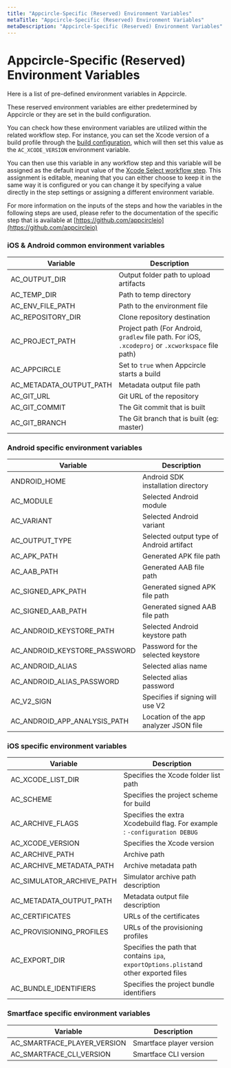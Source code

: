 ```yaml
---
title: "Appcircle-Specific (Reserved) Environment Variables"
metaTitle: "Appcircle-Specific (Reserved) Environment Variables"
metaDescription: "Appcircle-Specific (Reserved) Environment Variables"
---
```

# Appcircle-Specific (Reserved) Environment Variables

Here is a list of pre-defined environment variables in Appcircle.

These reserved environment variables are either predetermined by Appcircle or they are set in the build configuration.

You can check how these environment variables are utilized within the related workflow step. For instance, you can set the Xcode version of a build profile through the [build configuration](../build/building-ios-applications.md#selecting-the-xcode-version-and-switching-to-the-xcode-beta), which will then set this value as the `AC_XCODE_VERSION` environment variable.

You can then use this variable in any workflow step and this variable will be assigned as the default input value of the [Xcode Select workflow step](https://github.com/appcircleio/appcircle-xcode-select-component). This assignment is editable, meaning that you can either choose to keep it in the same way it is configured or you can change it by specifying a value directly in the step settings or assigning a different environment variable.

For more information on the inputs of the steps and how the variables in the following steps are used, please refer to the documentation of the specific step that is available at [https://github.com/appcircleio](https://github.com/appcircleio)



### iOS & Android common environment variables

| Variable                   | Description                                                                                        |
| -------------------------- | -------------------------------------------------------------------------------------------------- |
| AC\_OUTPUT\_DIR            | Output folder path to upload artifacts                                                             |
| AC\_TEMP\_DIR              | Path to temp directory                                                                             |
| AC\_ENV\_FILE\_PATH        | Path to the environment file                                                                       |
| AC\_REPOSITORY\_DIR        | Clone repository destination                                                                       |
| AC\_PROJECT\_PATH          | Project path (For Android, `gradlew` file path. For iOS, `.xcodeproj` or `.xcworkspace` file path) |
| AC\_APPCIRCLE              | Set to `true` when Appcircle starts a build                                                        |
| AC\_METADATA\_OUTPUT\_PATH | Metadata output file path                                                                          |
| AC\_GIT\_URL               | Git URL of the repository                                                                          |
| AC\_GIT\_COMMIT            | The Git commit that is built                                                                       |
| AC\_GIT\_BRANCH            | The Git branch that is built (eg: master)                                                          |

### Android specific environment variables

| Variable                         | Description                              |
| -------------------------------- | ---------------------------------------- |
| ANDROID\_HOME                    | Android SDK installation directory       |
| AC\_MODULE                       | Selected Android module                  |
| AC\_VARIANT                      | Selected Android variant                 |
| AC\_OUTPUT\_TYPE                 | Selected output type of Android artifact |
| AC\_APK\_PATH                    | Generated APK file path                  |
| AC\_AAB\_PATH                    | Generated AAB file path                  |
| AC\_SIGNED\_APK\_PATH            | Generated signed APK file path           |
| AC\_SIGNED\_AAB\_PATH            | Generated signed AAB file path           |
| AC\_ANDROID\_KEYSTORE\_PATH      | Selected Android keystore path           |
| AC\_ANDROID\_KEYSTORE\_PASSWORD  | Password for the selected keystore       |
| AC\_ANDROID\_ALIAS               | Selected alias name                      |
| AC\_ANDROID\_ALIAS\_PASSWORD     | Selected alias password                  |
| AC\_V2\_SIGN                     | Specifies if signing will use V2         |
| AC\_ANDROID\_APP\_ANALYSIS\_PATH | Location of the app analyzer JSON file   |

### iOS specific environment variables

| Variable                     | Description                                                                           |
| ---------------------------- | ------------------------------------------------------------------------------------- |
| AC\_XCODE\_LIST\_DIR         | Specifies the Xcode folder list path                                                  |
| AC\_SCHEME                   | Specifies the project scheme for build                                                |
| AC\_ARCHIVE\_FLAGS           | Specifies the extra Xcodebuild flag. For example : `-configuration DEBUG`             |
| AC\_XCODE\_VERSION           | Specifies the Xcode version                                                           |
| AC\_ARCHIVE\_PATH            | Archive path                                                                          |
| AC\_ARCHIVE\_METADATA\_PATH  | Archive metadata path                                                                 |
| AC\_SIMULATOR\_ARCHIVE\_PATH | Simulator archive path description                                                    |
| AC\_METADATA\_OUTPUT\_PATH   | Metadata output file description                                                      |
| AC\_CERTIFICATES             | URLs of the certificates                                                              |
| AC\_PROVISIONING\_PROFILES   | URLs of the provisioning profiles                                                     |
| AC\_EXPORT\_DIR              | Specifies the path that contains `ipa`, `exportOptions.plist`and other exported files |
| AC\_BUNDLE\_IDENTIFIERS      | Specifies the project bundle identifiers                                              |

### Smartface specific environment variables

| Variable                       | Description              |
| ------------------------------ | ------------------------ |
| AC\_SMARTFACE\_PLAYER\_VERSION | Smartface player version |
| AC\_SMARTFACE\_CLI\_VERSION    | Smartface CLI version    |
